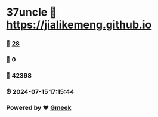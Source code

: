 # 37uncle :link: https://jialikemeng.github.io 
### :page_facing_up: [28](https://jialikemeng.github.io/tag.html) 
### :speech_balloon: 0 
### :hibiscus: 42398 
### :alarm_clock: 2024-07-15 17:15:44 
### Powered by :heart: [Gmeek](https://github.com/Meekdai/Gmeek)
